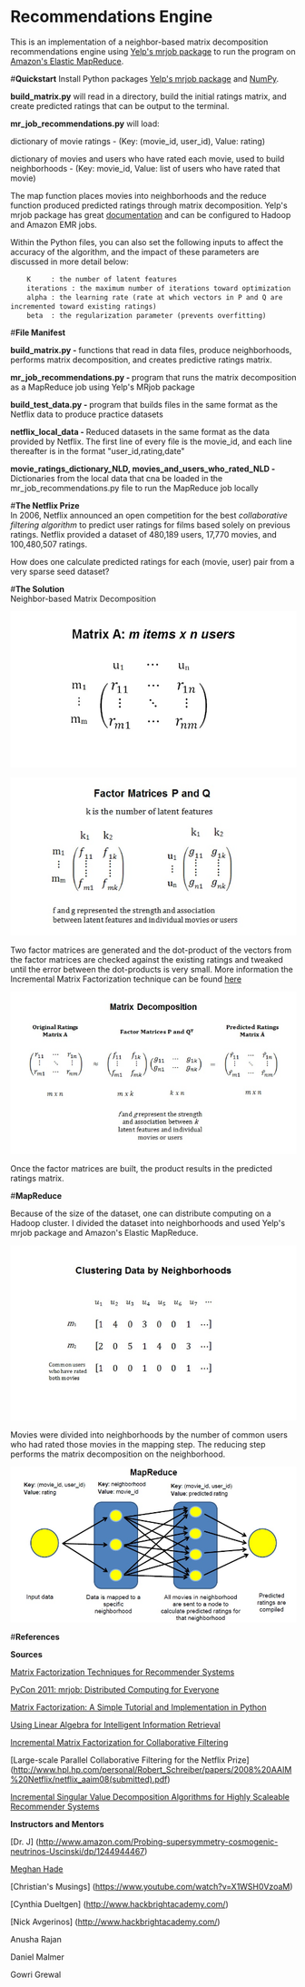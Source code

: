 <b>Recommendations Engine</b>
======================

This is an implementation of a neighbor-based matrix decomposition recommendations engine using [Yelp's mrjob package](https://github.com/Yelp/mrjob) to run the program on [Amazon's Elastic MapReduce](http://aws.amazon.com/elasticmapreduce/). 


#<b>Quickstart</b>
Install Python packages [Yelp's mrjob package](https://github.com/Yelp/mrjob) and [NumPy](http://www.numpy.org/). 

<b>build_matrix.py</b> will read in a directory, build the initial ratings matrix, and create predicted ratings that can be output to the terminal. 

<b>mr_job_recommendations.py</b> will load:

dictionary of movie ratings - (Key: (movie_id, user_id), Value: rating)

dictionary of movies and users who have rated each movie, used to build neighborhoods - (Key: movie_id, Value: list of users who have rated that movie) 

The map function places movies into neighborhoods and the reduce function produced predicted ratings through matrix decomposition. Yelp's mrjob package has great [documentation](https://pythonhosted.org/mrjob/) and can be configured to Hadoop and Amazon EMR jobs. 

Within the Python files, you can also set the following inputs to affect the accuracy of the algorithm, and the impact of these parameters are discussed in more detail below: 

	    K     : the number of latent features
	    iterations : the maximum number of iterations toward optimization
	    alpha : the learning rate (rate at which vectors in P and Q are incremented toward existing ratings)
	    beta  : the regularization parameter (prevents overfitting) 



#<b>File Manifest</b>

<b>build_matrix.py - </b> functions that read in data files, produce neighborhoods, performs matrix decomposition, and creates predictive ratings matrix. </br>

<b>mr_job_recommendations.py - </b> program that runs the matrix decomposition as a MapReduce job using Yelp's MRjob package</br>

<b>build_test_data.py - </b> program that builds files in the same format as the Netflix data to produce practice datasets</br> 

<b>netflix_local_data - </b> Reduced datasets in the same format as the data provided by Netflix. The first line of every file is the movie_id, and each line thereafter is in the format "user_id,rating,date" 

<b>movie_ratings_dictionary_NLD, movies_and_users_who_rated_NLD - </b> Dictionaries from the local data that cna be loaded in the mr_job_recommendations.py file to run the MapReduce job locally</br>



#<b>The Netflix Prize</b></br> 
In 2006, Netflix announced an open competition for the best <em>collaborative filtering algorithm</em> to predict user ratings for films based solely on previous ratings. Netflix provided a dataset of 480,189 users, 17,770 movies, and 100,480,507 ratings. 

How does one calculate predicted ratings for each (movie, user) pair from a very sparse seed dataset? 

#<b>The Solution </b></br> 
Neighbor-based Matrix Decomposition

![alt text](https://raw.githubusercontent.com/bnak/Recommendations_Engine/mrjob/static/matrix1.jpg)


![alt text](https://raw.githubusercontent.com/bnak/Recommendations_Engine/mrjob/static/matrix2.jpg)

Two factor matrices are generated and the dot-product of the vectors from the factor matrices are checked against the existing ratings and tweaked until the error between the dot-products is very small. More information the Incremental Matrix Factorization technique can be found [here](http://www.patrick-ott.de/dl/mf_ott.pdf)


![alt text](https://raw.githubusercontent.com/bnak/Recommendations_Engine/mrjob/static/matrix4.jpg)

Once the factor matrices are built, the product results in the predicted ratings matrix.

#<b>MapReduce </b></br> 

Because of the size of the dataset, one can distribute computing on a Hadoop cluster. I divided the dataset into neighborhoods and used Yelp's mrjob package and Amazon's Elastic MapReduce.


![alt text](https://raw.githubusercontent.com/bnak/Recommendations_Engine/mrjob/static/neighborhood.jpg)


Movies were divided into neighborhoods by the number of common users who had rated those movies in the mapping step. 
The reducing step performs the matrix decomposition on the neighborhood. 


![alt text](https://raw.githubusercontent.com/bnak/Recommendations_Engine/mrjob/static/MapReduce.jpg)



#<b>References</b></br> 

<b>Sources</b>

[Matrix Factorization Techniques for Recommender Systems](https://datajobs.com/data-science-repo/Recommender-Systems-%5BNetflix%5D.pdf)

[PyCon 2011: mrjob: Distributed Computing for Everyone](http://blip.tv/pycon-us-videos-2009-2010-2011/pycon-2011-mrjob-distributed-computing-for-everyone-4898987/)

[Matrix Factorization: A Simple Tutorial and Implementation in Python](http://www.quuxlabs.com/blog/2010/09/matrix-factorization-a-simple-tutorial-and-implementation-in-python/)

[Using Linear Algebra for Intelligent Information Retrieval](http://lsirwww.epfl.ch/courses/dis/2003ws/papers/ut-cs-94-270.pdf)

[Incremental Matrix Factorization for Collaborative Filtering](http://www.patrick-ott.de/dl/mf_ott.pdf)

[Large-scale Parallel Collaborative Filtering for the Netflix Prize] (http://www.hpl.hp.com/personal/Robert_Schreiber/papers/2008%20AAIM%20Netflix/netflix_aaim08(submitted).pdf)

[Incremental Singular Value Decomposition Algorithms for Highly Scaleable Recommender Systems](http://files.grouplens.org/papers/sarwar_SVD.pdf)



<b>Instructors and Mentors</b>

[Dr. J] (http://www.amazon.com/Probing-supersymmetry-cosmogenic-neutrinos-Uscinski/dp/1244944467)

[Meghan Hade](http://www.meghan.io/)

[Christian's Musings] (https://www.youtube.com/watch?v=X1WSH0VzoaM)

[Cynthia Dueltgen] (http://www.hackbrightacademy.com/)

[Nick Avgerinos] (http://www.hackbrightacademy.com/)

Anusha Rajan

Daniel Malmer

Gowri Grewal














